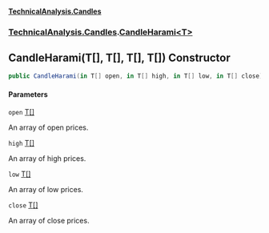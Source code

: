 #### [TechnicalAnalysis.Candles](TechnicalAnalysis.Candles.md 'TechnicalAnalysis.Candles')
### [TechnicalAnalysis.Candles](TechnicalAnalysis.Candles.md#TechnicalAnalysis.Candles 'TechnicalAnalysis.Candles').[CandleHarami&lt;T&gt;](CandleHarami_T_.md 'TechnicalAnalysis.Candles.CandleHarami<T>')

## CandleHarami(T[], T[], T[], T[]) Constructor

```csharp
public CandleHarami(in T[] open, in T[] high, in T[] low, in T[] close);
```
#### Parameters

<a name='TechnicalAnalysis.Candles.CandleHarami_T_.CandleHarami(T[],T[],T[],T[]).open'></a>

`open` [T](CandleHarami_T_.md#TechnicalAnalysis.Candles.CandleHarami_T_.T 'TechnicalAnalysis.Candles.CandleHarami<T>.T')[[]](https://docs.microsoft.com/en-us/dotnet/api/System.Array 'System.Array')

An array of open prices.

<a name='TechnicalAnalysis.Candles.CandleHarami_T_.CandleHarami(T[],T[],T[],T[]).high'></a>

`high` [T](CandleHarami_T_.md#TechnicalAnalysis.Candles.CandleHarami_T_.T 'TechnicalAnalysis.Candles.CandleHarami<T>.T')[[]](https://docs.microsoft.com/en-us/dotnet/api/System.Array 'System.Array')

An array of high prices.

<a name='TechnicalAnalysis.Candles.CandleHarami_T_.CandleHarami(T[],T[],T[],T[]).low'></a>

`low` [T](CandleHarami_T_.md#TechnicalAnalysis.Candles.CandleHarami_T_.T 'TechnicalAnalysis.Candles.CandleHarami<T>.T')[[]](https://docs.microsoft.com/en-us/dotnet/api/System.Array 'System.Array')

An array of low prices.

<a name='TechnicalAnalysis.Candles.CandleHarami_T_.CandleHarami(T[],T[],T[],T[]).close'></a>

`close` [T](CandleHarami_T_.md#TechnicalAnalysis.Candles.CandleHarami_T_.T 'TechnicalAnalysis.Candles.CandleHarami<T>.T')[[]](https://docs.microsoft.com/en-us/dotnet/api/System.Array 'System.Array')

An array of close prices.